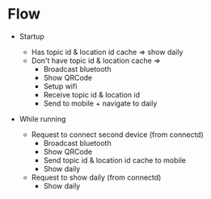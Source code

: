 # Flow

- Startup

  - Has topic id & location id cache => show daily
  - Don't have topic id & location cache =>
    - Broadcast bluetooth
    - Show QRCode
    - Setup wifi
    - Receive topic id & location id
    - Send to mobile + navigate to daily

- While running
  - Request to connect second device (from connectd)
    - Broadcast bluetooth
    - Show QRCode
    - Send topic id & location id cache to mobile
    - Show daily
  - Request to show daily (from connectd)
    - Show daily
